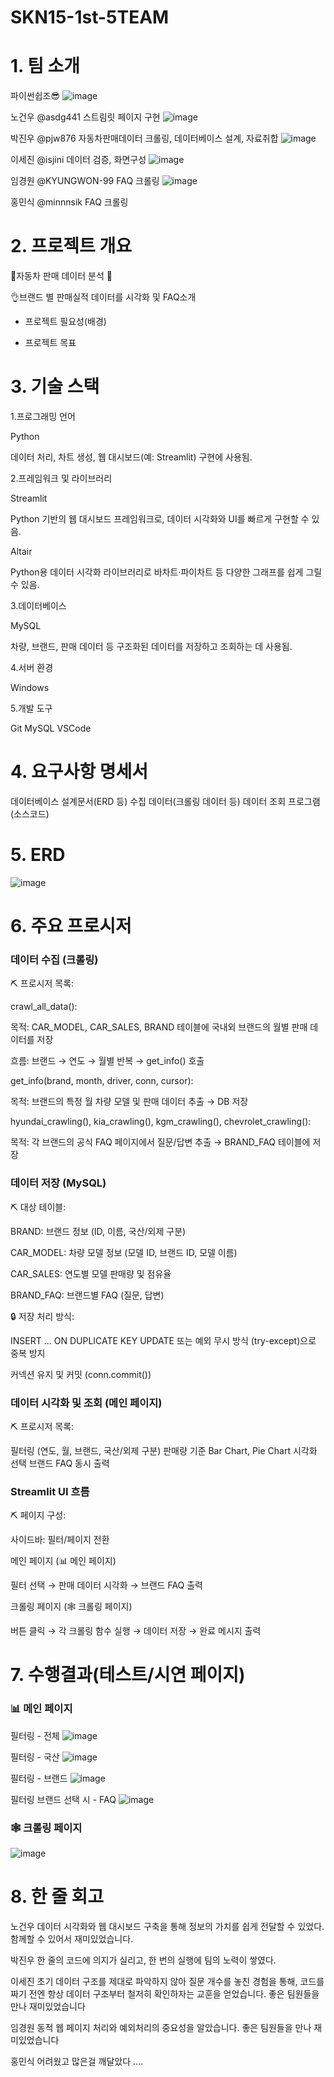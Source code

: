 # SKN15-1st-5TEAM

# 1. 팀 소개

파이썬쉽조😎
![image](https://github.com/user-attachments/assets/8063268d-770f-482b-94da-5acf9b400a0b)



노건우 @asdg441  스트림릿 페이지 구현
![image](https://github.com/user-attachments/assets/9a224d1c-3b84-41ff-9262-d85a50abe619)

박진우 @pjw876  자동차판매데이터 크롤링, 데이터베이스 설계, 자료취합 
![image](https://github.com/user-attachments/assets/88dd5d62-b7ca-4c66-af56-e6f0adef9241)

이세진 @isjini  데이터 검증, 화면구성
![image](https://github.com/user-attachments/assets/250df93e-9de4-4976-a161-c59493a0c12d)

임경원 @KYUNGWON-99 FAQ 크롤링
![image](https://github.com/user-attachments/assets/5e26de12-bf92-4e41-ac3a-f87e3ada8662)

홍민식 @minnnsik FAQ 크롤링


# 2. 프로젝트 개요

🚗자동차 판매 데이터 분석 🚗

👌브랜드 별 판매실적 데이터를 시각화 및 FAQ소개 
- 프로젝트 필요성(배경)


- 프로젝트 목표

 

# 3. 기술 스택
1.프로그래밍 언어

Python

데이터 처리, 차트 생성, 웹 대시보드(예: Streamlit) 구현에 사용됨.

2.프레임워크 및 라이브러리

Streamlit

Python 기반의 웹 대시보드 프레임워크로, 데이터 시각화와 UI를 빠르게 구현할 수 있음.

Altair

Python용 데이터 시각화 라이브러리로 바차트·파이차트 등 다양한 그래프를 쉽게 그릴 수 있음.


3.데이터베이스

MySQL

차량, 브랜드, 판매 데이터 등 구조화된 데이터를 저장하고 조회하는 데 사용됨.

4.서버 환경

Windows


5.개발 도구

Git
MySQL 
VSCode 
 

# 4. 요구사항 명세서
데이터베이스 설계문서(ERD 등)
수집 데이터(크롤링 데이터 등)
데이터 조회 프로그램(소스코드)

# 5. ERD


 ![image](https://github.com/user-attachments/assets/1dbe72e4-7699-4154-a348-26c801eeff07)


# 6. 주요 프로시저
### 데이터 수집 (크롤링)

⛏ 프로시저 목록:

crawl_all_data():

목적: CAR_MODEL, CAR_SALES, BRAND 테이블에 국내외 브랜드의 월별 판매 데이터를 저장

흐름: 브랜드 → 연도 → 월별 반복 → get_info() 호출


get_info(brand, month, driver, conn, cursor):

목적: 브랜드의 특정 월 차량 모델 및 판매 데이터 추출 → DB 저장


hyundai_crawling(), kia_crawling(), kgm_crawling(), chevrolet_crawling():

목적: 각 브랜드의 공식 FAQ 페이지에서 질문/답변 추출 → BRAND_FAQ 테이블에 저장

### 데이터 저장 (MySQL)

⛏ 대상 테이블:

BRAND: 브랜드 정보 (ID, 이름, 국산/외제 구분)

CAR_MODEL: 차량 모델 정보 (모델 ID, 브랜드 ID, 모델 이름)

CAR_SALES: 연도별 모델 판매량 및 점유율

BRAND_FAQ: 브랜드별 FAQ (질문, 답변)

🔒 저장 처리 방식:

INSERT ... ON DUPLICATE KEY UPDATE 또는 예외 무시 방식 (try-except)으로 중복 방지

커넥션 유지 및 커밋 (conn.commit())

### 데이터 시각화 및 조회 (메인 페이지)

⛏ 프로시저 목록:

필터링 (연도, 월, 브랜드, 국산/외제 구분)
판매량 기준 Bar Chart, Pie Chart 시각화
선택 브랜드 FAQ 동시 출력

### Streamlit UI 흐름

⛏ 페이지 구성:

사이드바: 필터/페이지 전환

메인 페이지 (📊 메인 페이지)

필터 선택 → 판매 데이터 시각화 → 브랜드 FAQ 출력

크롤링 페이지 (🕸️ 크롤링 페이지)

버튼 클릭 → 각 크롤링 함수 실행 → 데이터 저장 → 완료 메시지 출력


# 7. 수행결과(테스트/시연 페이지)

### 📊 메인 페이지
필터링 - 전체
![image](https://github.com/user-attachments/assets/09a1392d-aa36-428a-8c28-3851278132da)

필터링 - 국산
![image](https://github.com/user-attachments/assets/120d3eb1-b357-44a1-b2ea-d08fda96e2f3)

필터링 - 브랜드
![image](https://github.com/user-attachments/assets/247c490d-c381-4061-8b54-0dfe1ca23940)

필터링 브랜드 선택 시 - FAQ
![image](https://github.com/user-attachments/assets/e2e58a7b-2bdd-43b5-bf06-2649496aec8e)


### 🕸️ 크롤링 페이지
![image](https://github.com/user-attachments/assets/a70b695d-338a-48ae-80d5-ff81e1dfa8e7)



# 8. 한 줄 회고

노건우 데이터 시각화와 웹 대시보드 구축을 통해 정보의 가치를 쉽게 전달할 수 있었다. 함께할 수 있어서 재미있었습니다.


박진우 한 줄의 코드에 의지가 실리고, 한 번의 실행에 팀의 노력이 쌓였다.


이세진 초기 데이터 구조를 제대로 파악하지 않아 질문 개수를 놓친 경험을 통해, 
코드를 짜기 전엔 항상 데이터 구조부터 철저히 확인하자는 교훈을 얻었습니다. 좋은 팀원들을 만나 재미있었습니다

임경원 동적 웹 페이지 처리와 예외처리의 중요성을 알았습니다. 좋은 팀원들을 만나 재미있었습니다

홍민식 어려웠고  많은걸 깨달았다 ....


